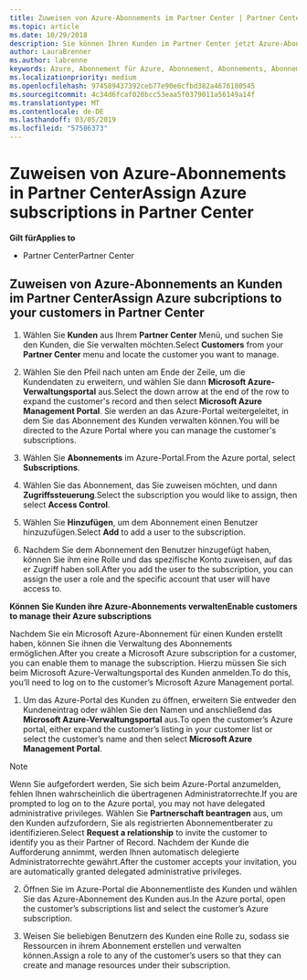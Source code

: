 ```yaml
---
title: Zuweisen von Azure-Abonnements im Partner Center | Partner Center
ms.topic: article
ms.date: 10/29/2018
description: Sie können Ihren Kunden im Partner Center jetzt Azure-Abonnements zuordnen. Ihre Kunden haben auch die Möglichkeit, die Abonnements selbst zu verwalten
author: LauraBrenner
ms.author: labrenne
keywords: Azure, Abonnement für Azure, Abonnement, Abonnements, Abonnement zuweisen, Abonnement für Azure verwalten
ms.localizationpriority: medium
ms.openlocfilehash: 974589437392ceb77e90e6cfbd382a4676180545
ms.sourcegitcommit: 4c34d6fcaf020bcc53eaa5f0379011a56149a14f
ms.translationtype: MT
ms.contentlocale: de-DE
ms.lasthandoff: 03/05/2019
ms.locfileid: "57586373"
---
```

# <a name="assign-azure-subscriptions-in-partner-center"></a><span data-ttu-id="da379-104">Zuweisen von Azure-Abonnements in Partner Center</span><span class="sxs-lookup"><span data-stu-id="da379-104">Assign Azure subscriptions in Partner Center</span></span>

<span data-ttu-id="da379-105">**Gilt für**</span><span class="sxs-lookup"><span data-stu-id="da379-105">**Applies to**</span></span>

-  <span data-ttu-id="da379-106">Partner Center</span><span class="sxs-lookup"><span data-stu-id="da379-106">Partner Center</span></span>
 
## <a name="assign-azure-subcriptions-to-your-customers-in-partner-center"></a><span data-ttu-id="da379-107">Zuweisen von Azure-Abonnements an Kunden im Partner Center</span><span class="sxs-lookup"><span data-stu-id="da379-107">Assign Azure subcriptions to your customers in Partner Center</span></span>

1. <span data-ttu-id="da379-108">Wählen Sie **Kunden** aus Ihrem **Partner Center** Menü, und suchen Sie den Kunden, die Sie verwalten möchten.</span><span class="sxs-lookup"><span data-stu-id="da379-108">Select **Customers** from your **Partner Center** menu and locate the customer you want to manage.</span></span>

2.  <span data-ttu-id="da379-109">Wählen Sie den Pfeil nach unten am Ende der Zeile, um die Kundendaten zu erweitern, und wählen Sie dann **Microsoft Azure-Verwaltungsportal** aus.</span><span class="sxs-lookup"><span data-stu-id="da379-109">Select the down arrow at the end of the row to expand the customer's record and then select **Microsoft Azure Management Portal**.</span></span> <span data-ttu-id="da379-110">Sie werden an das Azure-Portal weitergeleitet, in dem Sie das Abonnement des Kunden verwalten können.</span><span class="sxs-lookup"><span data-stu-id="da379-110">You will be directed to the Azure Portal where you can manage the customer's subscriptions.</span></span> 

4. <span data-ttu-id="da379-111">Wählen Sie **Abonnements** im Azure-Portal.</span><span class="sxs-lookup"><span data-stu-id="da379-111">From the Azure portal, select **Subscriptions**.</span></span>

5. <span data-ttu-id="da379-112">Wählen Sie das Abonnement, das Sie zuweisen möchten, und dann **Zugriffssteuerung**.</span><span class="sxs-lookup"><span data-stu-id="da379-112">Select the subscription you would like to assign, then select **Access Control**.</span></span>

6. <span data-ttu-id="da379-113">Wählen Sie **Hinzufügen**, um dem Abonnement einen Benutzer hinzuzufügen.</span><span class="sxs-lookup"><span data-stu-id="da379-113">Select **Add** to add a user to the subscription.</span></span> 

7. <span data-ttu-id="da379-114">Nachdem Sie dem Abonnement den Benutzer hinzugefügt haben, können Sie ihm eine Rolle und das spezifische Konto zuweisen, auf das er Zugriff haben soll.</span><span class="sxs-lookup"><span data-stu-id="da379-114">After you add the user to the subscription, you can assign the user a role and the specific account that user will have access to.</span></span> 

<span data-ttu-id="da379-115">**Können Sie Kunden ihre Azure-Abonnements verwalten**</span><span class="sxs-lookup"><span data-stu-id="da379-115">**Enable customers to manage their Azure subscriptions**</span></span>

<span data-ttu-id="da379-116">Nachdem Sie ein Microsoft Azure-Abonnement für einen Kunden erstellt haben, können Sie ihnen die Verwaltung des Abonnements ermöglichen.</span><span class="sxs-lookup"><span data-stu-id="da379-116">After you create a Microsoft Azure subscription for a customer, you can enable them to manage the subscription.</span></span> <span data-ttu-id="da379-117">Hierzu müssen Sie sich beim Microsoft Azure-Verwaltungsportal des Kunden anmelden.</span><span class="sxs-lookup"><span data-stu-id="da379-117">To do this, you’ll need to log on to the customer’s Microsoft Azure Management portal.</span></span> 

1.  <span data-ttu-id="da379-118">Um das Azure-Portal des Kunden zu öffnen, erweitern Sie entweder den Kundeneintrag oder wählen Sie den Namen und anschließend das **Microsoft Azure-Verwaltungsportal** aus.</span><span class="sxs-lookup"><span data-stu-id="da379-118">To open the customer’s Azure portal, either expand the customer’s listing in your customer list or select the customer’s name and then select **Microsoft Azure Management Portal**.</span></span>
    
> [!NOTE]  
> <span data-ttu-id="da379-119">Wenn Sie aufgefordert werden, Sie sich beim Azure-Portal anzumelden, fehlen Ihnen wahrscheinlich die übertragenen Administratorrechte.</span><span class="sxs-lookup"><span data-stu-id="da379-119">If you are prompted to log on to the Azure portal, you may not have delegated administrative privileges.</span></span> <span data-ttu-id="da379-120">Wählen Sie **Partnerschaft beantragen** aus, um den Kunden aufzufordern, Sie als registrierten Abonnementberater zu identifizieren.</span><span class="sxs-lookup"><span data-stu-id="da379-120">Select **Request a relationship** to invite the customer to identify you as their Partner of Record.</span></span> <span data-ttu-id="da379-121">Nachdem der Kunde die Aufforderung annimmt, werden Ihnen automatisch delegierte Administratorrechte gewährt.</span><span class="sxs-lookup"><span data-stu-id="da379-121">After the customer accepts your invitation, you are automatically granted delegated administrative privileges.</span></span> 

2.  <span data-ttu-id="da379-122">Öffnen Sie im Azure-Portal die Abonnementliste des Kunden und wählen Sie das Azure-Abonnement des Kunden aus.</span><span class="sxs-lookup"><span data-stu-id="da379-122">In the Azure portal, open the customer’s subscriptions list and select the customer’s Azure subscription.</span></span>

3.  <span data-ttu-id="da379-123">Weisen Sie beliebigen Benutzern des Kunden eine Rolle zu, sodass sie Ressourcen in ihrem Abonnement erstellen und verwalten können.</span><span class="sxs-lookup"><span data-stu-id="da379-123">Assign a role to any of the customer’s users so that they can create and manage resources under their subscription.</span></span>


